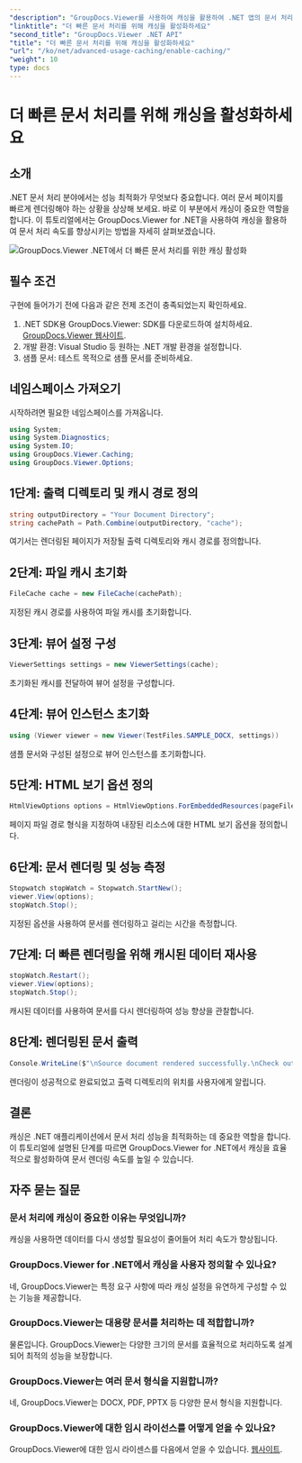 ```yaml
---
"description": "GroupDocs.Viewer를 사용하여 캐싱을 활용하여 .NET 앱의 문서 처리 속도를 향상시키세요. 손쉽게 성능을 최적화하세요."
"linktitle": "더 빠른 문서 처리를 위해 캐싱을 활성화하세요"
"second_title": "GroupDocs.Viewer .NET API"
"title": "더 빠른 문서 처리를 위해 캐싱을 활성화하세요"
"url": "/ko/net/advanced-usage-caching/enable-caching/"
"weight": 10
type: docs
---
```

# 더 빠른 문서 처리를 위해 캐싱을 활성화하세요

## 소개
.NET 문서 처리 분야에서는 성능 최적화가 무엇보다 중요합니다. 여러 문서 페이지를 빠르게 렌더링해야 하는 상황을 상상해 보세요. 바로 이 부분에서 캐싱이 중요한 역할을 합니다. 이 튜토리얼에서는 GroupDocs.Viewer for .NET을 사용하여 캐싱을 활용하여 문서 처리 속도를 향상시키는 방법을 자세히 살펴보겠습니다.

![GroupDocs.Viewer .NET에서 더 빠른 문서 처리를 위한 캐싱 활성화](/viewer/advanced-usage/enable-caching-faster-document-processing-img.png)

## 필수 조건
구현에 들어가기 전에 다음과 같은 전제 조건이 충족되었는지 확인하세요.
1. .NET SDK용 GroupDocs.Viewer: SDK를 다운로드하여 설치하세요. [GroupDocs.Viewer 웹사이트](https://releases.groupdocs.com/viewer/net/).
2. 개발 환경: Visual Studio 등 원하는 .NET 개발 환경을 설정합니다.
3. 샘플 문서: 테스트 목적으로 샘플 문서를 준비하세요.

## 네임스페이스 가져오기
시작하려면 필요한 네임스페이스를 가져옵니다.
```csharp
using System;
using System.Diagnostics;
using System.IO;
using GroupDocs.Viewer.Caching;
using GroupDocs.Viewer.Options;
```

## 1단계: 출력 디렉토리 및 캐시 경로 정의
```csharp
string outputDirectory = "Your Document Directory";
string cachePath = Path.Combine(outputDirectory, "cache");
```
여기서는 렌더링된 페이지가 저장될 출력 디렉토리와 캐시 경로를 정의합니다.
## 2단계: 파일 캐시 초기화
```csharp
FileCache cache = new FileCache(cachePath);
```
지정된 캐시 경로를 사용하여 파일 캐시를 초기화합니다.
## 3단계: 뷰어 설정 구성
```csharp
ViewerSettings settings = new ViewerSettings(cache);
```
초기화된 캐시를 전달하여 뷰어 설정을 구성합니다.
## 4단계: 뷰어 인스턴스 초기화
```csharp
using (Viewer viewer = new Viewer(TestFiles.SAMPLE_DOCX, settings))
```
샘플 문서와 구성된 설정으로 뷰어 인스턴스를 초기화합니다.
## 5단계: HTML 보기 옵션 정의
```csharp
HtmlViewOptions options = HtmlViewOptions.ForEmbeddedResources(pageFilePathFormat);
```
페이지 파일 경로 형식을 지정하여 내장된 리소스에 대한 HTML 보기 옵션을 정의합니다.
## 6단계: 문서 렌더링 및 성능 측정
```csharp
Stopwatch stopWatch = Stopwatch.StartNew();
viewer.View(options);
stopWatch.Stop();
```
지정된 옵션을 사용하여 문서를 렌더링하고 걸리는 시간을 측정합니다.
## 7단계: 더 빠른 렌더링을 위해 캐시된 데이터 재사용
```csharp
stopWatch.Restart();
viewer.View(options);
stopWatch.Stop();
```
캐시된 데이터를 사용하여 문서를 다시 렌더링하여 성능 향상을 관찰합니다.
## 8단계: 렌더링된 문서 출력
```csharp
Console.WriteLine($"\nSource document rendered successfully.\nCheck output in {outputDirectory}.");
```
렌더링이 성공적으로 완료되었고 출력 디렉토리의 위치를 사용자에게 알립니다.

## 결론
캐싱은 .NET 애플리케이션에서 문서 처리 성능을 최적화하는 데 중요한 역할을 합니다. 이 튜토리얼에 설명된 단계를 따르면 GroupDocs.Viewer for .NET에서 캐싱을 효율적으로 활성화하여 문서 렌더링 속도를 높일 수 있습니다.
## 자주 묻는 질문
### 문서 처리에 캐싱이 중요한 이유는 무엇입니까?
캐싱을 사용하면 데이터를 다시 생성할 필요성이 줄어들어 처리 속도가 향상됩니다.
### GroupDocs.Viewer for .NET에서 캐싱을 사용자 정의할 수 있나요?
네, GroupDocs.Viewer는 특정 요구 사항에 따라 캐싱 설정을 유연하게 구성할 수 있는 기능을 제공합니다.
### GroupDocs.Viewer는 대용량 문서를 처리하는 데 적합합니까?
물론입니다. GroupDocs.Viewer는 다양한 크기의 문서를 효율적으로 처리하도록 설계되어 최적의 성능을 보장합니다.
### GroupDocs.Viewer는 여러 문서 형식을 지원합니까?
네, GroupDocs.Viewer는 DOCX, PDF, PPTX 등 다양한 문서 형식을 지원합니다.
### GroupDocs.Viewer에 대한 임시 라이선스를 어떻게 얻을 수 있나요?
GroupDocs.Viewer에 대한 임시 라이센스를 다음에서 얻을 수 있습니다. [웹사이트](https://purchase.groupdocs.com/temporary-license/).